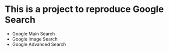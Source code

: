 # This is a project to reproduce Google Search
- Google Main Search
- Google Image Search 
- Google Advanced Search